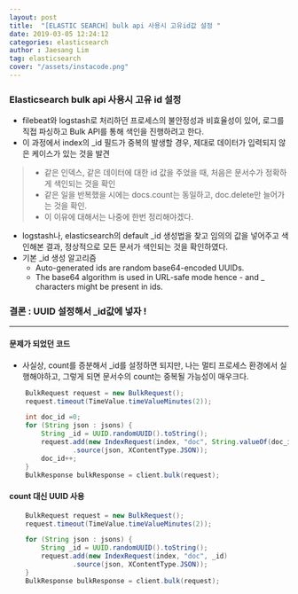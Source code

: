 ```yaml
---
layout: post
title:  "[ELASTIC SEARCH] bulk api 사용시 고유id값 설정 "
date: 2019-03-05 12:24:12
categories: elasticsearch 
author : Jaesang Lim
tag: elasticsearch
cover: "/assets/instacode.png"
---
```


### Elasticsearch bulk api 사용시 고유 id 설정

- filebeat와 logstash로 처리하던 프로세스의 불안정성과 비효율성이 있어, 로그를 직접 파싱하고 Bulk API를 통해 색인을 진행하려고 한다.
- 이 과정에서 index의 _id 필드가 중복의 발생할 경우, 제대로 데이터가 입력되지 않은 케이스가 있는 것을 발견
> - 같은 인덱스, 같은 데이터에 대한 id 값을 주었을 때, 처음은 문서수가 정확하게 색인되는 것을 확인
> - 같은 일을 반복했을 시에는 docs.count는 동일하고, doc.delete만 늘어가는 것을 확인.
> - 이 이유에 대해서는 나중에 한번 정리해야겠다. 

- logstash나, elasticsearch의 default _id 생성법을 찾고 임의의 값을 넣어주고 색인해본 결과, 정상적으로 모든 문서가 색인되는 것을 확인하였다.
- 기본 _id 생성 알고리즘
  - Auto-generated ids are random base64-encoded UUIDs. 
  - The base64 algorithm is used in URL-safe mode hence - and _ characters might be present in ids.
  
### 결론 : UUID 설정해서 _id값에 넣자 ! 

---

#### 문제가 되었던 코드

- 사실상, count를 증분해서 _id를 설정하면 되지만, 나는 멀티 프로세스 환경에서 실행해야하고, 그렇게 되면 문서수의 count는 중복될 가능성이 매우크다.

```java
    BulkRequest request = new BulkRequest();
    request.timeout(TimeValue.timeValueMinutes(2));

    int doc_id =0;
    for (String json : jsons) {
        String _id = UUID.randomUUID().toString();
        request.add(new IndexRequest(index, "doc", String.valueOf(doc_id))
                .source(json, XContentType.JSON));
        doc_id++;
    }
    BulkResponse bulkResponse = client.bulk(request);
```


#### count 대신 UUID 사용


```java
    BulkRequest request = new BulkRequest();
    request.timeout(TimeValue.timeValueMinutes(2));

    for (String json : jsons) {
        String _id = UUID.randomUUID().toString();
        request.add(new IndexRequest(index, "doc", _id)
                .source(json, XContentType.JSON));
    }
    BulkResponse bulkResponse = client.bulk(request);
```


